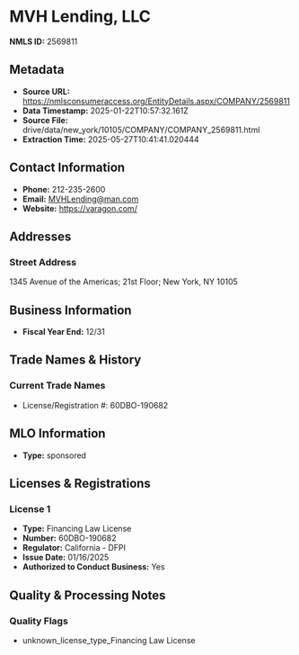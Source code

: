 # MVH Lending, LLC

**NMLS ID:** 2569811

## Metadata
- **Source URL:** https://nmlsconsumeraccess.org/EntityDetails.aspx/COMPANY/2569811
- **Data Timestamp:** 2025-01-22T10:57:32.161Z
- **Source File:** drive/data/new_york/10105/COMPANY/COMPANY_2569811.html
- **Extraction Time:** 2025-05-27T10:41:41.020444

## Contact Information
- **Phone:** 212-235-2600
- **Email:** MVHLending@man.com
- **Website:** https://varagon.com/

## Addresses
### Street Address
1345 Avenue of the Americas; 21st Floor; New York, NY 10105

## Business Information
- **Fiscal Year End:** 12/31

## Trade Names & History
### Current Trade Names
- License/Registration #: 60DBO-190682

## MLO Information
- **Type:** sponsored

## Licenses & Registrations

### License 1
- **Type:** Financing Law License
- **Number:** 60DBO-190682
- **Regulator:** California - DFPI
- **Issue Date:** 01/16/2025
- **Authorized to Conduct Business:** Yes

## Quality & Processing Notes
### Quality Flags
- unknown_license_type_Financing Law License
